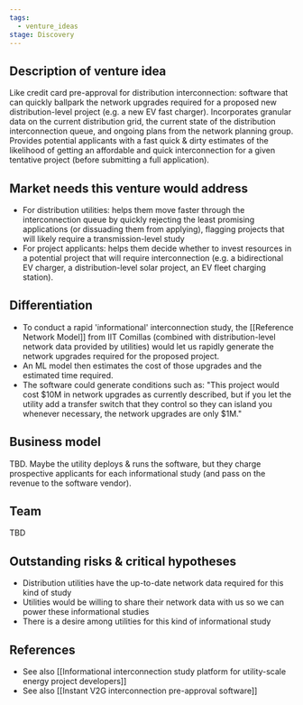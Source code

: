 ```yaml
---
tags:
  - venture_ideas
stage: Discovery
---
```

## Description of venture idea
Like credit card pre-approval for distribution interconnection: software that can quickly ballpark the network upgrades required for a proposed new distribution-level project (e.g. a new EV fast charger). Incorporates granular data on the current distribution grid, the current state of the distribution interconnection queue, and ongoing plans from the network planning group. Provides potential applicants with a fast quick & dirty estimates of the likelihood of getting an affordable and quick interconnection for a given tentative project (before submitting a full application).

## Market needs this venture would address
- For distribution utilities: helps them move faster through the interconnection queue by quickly rejecting the least promising applications (or dissuading them from applying), flagging projects that will likely require a transmission-level study
- For project applicants: helps them decide whether to invest resources in a potential project that will require interconnection (e.g. a bidirectional EV charger, a distribution-level solar project, an EV fleet charging station).

## Differentiation
- To conduct a rapid 'informational' interconnection study, the [[Reference Network Model]] from IIT Comillas (combined with distribution-level network data provided by utilities) would let us rapidly generate the network upgrades required for the proposed project.
- An ML model then estimates the cost of those upgrades and the estimated time required.
- The software could generate conditions such as: "This project would cost $10M in network upgrades as currently described, but if you let the utility add a transfer switch that they control so they can island you whenever necessary, the network upgrades are only $1M."

## Business model
TBD. Maybe the utility deploys & runs the software, but they charge prospective applicants for each informational study (and pass on the revenue to the software vendor).

## Team
TBD

## Outstanding risks & critical hypotheses
- Distribution utilities have the up-to-date network data required for this kind of study  
- Utilities would be willing to share their network data with us so we can power these informational studies  
- There is a desire among utilities for this kind of informational study

## References
- See also [[Informational interconnection study platform for utility-scale energy project developers]]
- See also [[Instant V2G interconnection pre-approval software]]